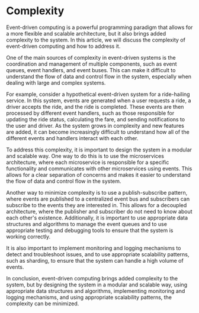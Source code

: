 # Complexity

Event-driven computing is a powerful programming paradigm that allows for a more flexible and scalable architecture, but it also brings added complexity to the system. In this article, we will discuss the complexity of event-driven computing and how to address it.

One of the main sources of complexity in event-driven systems is the coordination and management of multiple components, such as event queues, event handlers, and event buses. This can make it difficult to understand the flow of data and control flow in the system, especially when dealing with large and complex systems.

For example, consider a hypothetical event-driven system for a ride-hailing service. In this system, events are generated when a user requests a ride, a driver accepts the ride, and the ride is completed. These events are then processed by different event handlers, such as those responsible for updating the ride status, calculating the fare, and sending notifications to the user and driver. As the system grows in complexity and new features are added, it can become increasingly difficult to understand how all of the different events and handlers interact with each other.

To address this complexity, it is important to design the system in a modular and scalable way. One way to do this is to use the microservices architecture, where each microservice is responsible for a specific functionality and communicates with other microservices using events. This allows for a clear separation of concerns and makes it easier to understand the flow of data and control flow in the system.

Another way to minimize complexity is to use a publish-subscribe pattern, where events are published to a centralized event bus and subscribers can subscribe to the events they are interested in. This allows for a decoupled architecture, where the publisher and subscriber do not need to know about each other's existence. Additionally, it is important to use appropriate data structures and algorithms to manage the event queues and to use appropriate testing and debugging tools to ensure that the system is working correctly.

It is also important to implement monitoring and logging mechanisms to detect and troubleshoot issues, and to use appropriate scalability patterns, such as sharding, to ensure that the system can handle a high volume of events.

In conclusion, event-driven computing brings added complexity to the system, but by designing the system in a modular and scalable way, using appropriate data structures and algorithms, implementing monitoring and logging mechanisms, and using appropriate scalability patterns, the complexity can be minimized.
